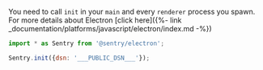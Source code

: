 You need to call `init` in your `main` and every `renderer` process you spawn.
For more details about Electron [click here]({%- link _documentation/platforms/javascript/electron/index.md -%})  

```javascript
import * as Sentry from '@sentry/electron';

Sentry.init({dsn: '___PUBLIC_DSN___'});
```
